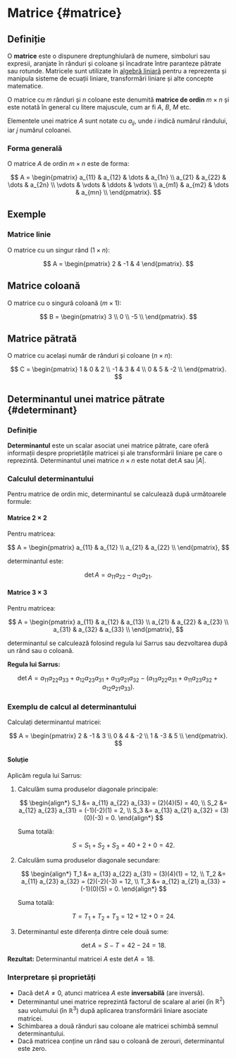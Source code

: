 # Matrice {#matrice}

## Definiție

O **matrice** este o dispunere dreptunghiulară de numere, simboluri sau expresii, aranjate în rânduri și coloane și încadrate între paranteze pătrate sau rotunde. Matricele sunt utilizate în [algebră liniară](/algebra-liniara/index.md) pentru a reprezenta și manipula sisteme de ecuații liniare, transformări liniare și alte concepte matematice.

O matrice cu $m$ rânduri și $n$ coloane este denumită **matrice de ordin** $m \times n$ și este notată în general cu litere majuscule, cum ar fi $A$, $B$, $M$ etc.

Elementele unei matrice $A$ sunt notate cu $a_{ij}$, unde $i$ indică numărul rândului, iar $j$ numărul coloanei.

### Forma generală

O matrice $A$ de ordin $m \times n$ este de forma:

$$
A = \begin{pmatrix}
a_{11} & a_{12} & \dots & a_{1n} \\
a_{21} & a_{22} & \dots & a_{2n} \\
\vdots & \vdots & \ddots & \vdots \\
a_{m1} & a_{m2} & \dots & a_{mn} \\
\end{pmatrix}.
$$

## Exemple

### Matrice linie

O matrice cu un singur rând ($1 \times n$):

$$
A = \begin{pmatrix}
2 & -1 & 4
\end{pmatrix}.
$$

## Matrice coloană

O matrice cu o singură coloană ($m \times 1$):

$$
B = \begin{pmatrix}
3 \\
0 \\
-5 \\
\end{pmatrix}.
$$

## Matrice pătrată

O matrice cu același număr de rânduri și coloane ($n \times n$):

$$
C = \begin{pmatrix}
1 & 0 & 2 \\
-1 & 3 & 4 \\
0 & 5 & -2 \\
\end{pmatrix}.
$$

## Determinantul unei matrice pătrate {#determinant}

### Definiție

**Determinantul** este un scalar asociat unei matrice pătrate, care oferă informații despre proprietățile matricei și ale transformării liniare pe care o reprezintă. Determinantul unei matrice $n \times n$ este notat $\det A$ sau $|A|$.

### Calculul determinantului

Pentru matrice de ordin mic, determinantul se calculează după următoarele formule:

#### Matrice $2 \times 2$

Pentru matricea:

$$
A = \begin{pmatrix}
a_{11} & a_{12} \\
a_{21} & a_{22} \\
\end{pmatrix},
$$

determinantul este:

$$
\det A = a_{11} a_{22} - a_{12} a_{21}.
$$

#### Matrice $3 \times 3$

Pentru matricea:

$$
A = \begin{pmatrix}
a_{11} & a_{12} & a_{13} \\
a_{21} & a_{22} & a_{23} \\
a_{31} & a_{32} & a_{33} \\
\end{pmatrix},
$$

determinantul se calculează folosind regula lui Sarrus sau dezvoltarea după un rând sau o coloană.

**Regula lui Sarrus:**

$$
\det A = a_{11} a_{22} a_{33} + a_{12} a_{23} a_{31} + a_{13} a_{21} a_{32} - (a_{13} a_{22} a_{31} + a_{11} a_{23} a_{32} + a_{12} a_{21} a_{33}).
$$

### Exemplu de calcul al determinantului

Calculați determinantul matricei:

$$
A = \begin{pmatrix}
2 & -1 & 3 \\
0 & 4 & -2 \\
1 & -3 & 5 \\
\end{pmatrix}.
$$

#### Soluție

Aplicăm regula lui Sarrus:

1. Calculăm suma produselor diagonale principale:

   $$
   \begin{align*}
   S_1 &= a_{11} a_{22} a_{33} = (2)(4)(5) = 40, \\
   S_2 &= a_{12} a_{23} a_{31} = (-1)(-2)(1) = 2, \\
   S_3 &= a_{13} a_{21} a_{32} = (3)(0)(-3) = 0.
   \end{align*}
   $$

   Suma totală:

   $$
   S = S_1 + S_2 + S_3 = 40 + 2 + 0 = 42.
   $$

2. Calculăm suma produselor diagonale secundare:

   $$
   \begin{align*}
   T_1 &= a_{13} a_{22} a_{31} = (3)(4)(1) = 12, \\
   T_2 &= a_{11} a_{23} a_{32} = (2)(-2)(-3) = 12, \\
   T_3 &= a_{12} a_{21} a_{33} = (-1)(0)(5) = 0.
   \end{align*}
   $$

   Suma totală:

   $$
   T = T_1 + T_2 + T_3 = 12 + 12 + 0 = 24.
   $$

3. Determinantul este diferența dintre cele două sume:

   $$
   \det A = S - T = 42 - 24 = 18.
   $$

**Rezultat:** Determinantul matricei $A$ este $\det A = 18$.

### Interpretare și proprietăți

- Dacă $\det A \neq 0$, atunci matricea $A$ este **inversabilă** (are inversă).
- Determinantul unei matrice reprezintă factorul de scalare al ariei (în $\mathbb{R}^2$) sau volumului (în $\mathbb{R}^3$) după aplicarea transformării liniare asociate matricei.
- Schimbarea a două rânduri sau coloane ale matricei schimbă semnul determinantului.
- Dacă matricea conține un rând sau o coloană de zerouri, determinantul este zero.
